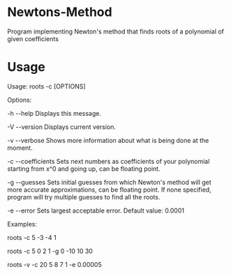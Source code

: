 # Newtons-Method
Program implementing Newton's method that finds roots of a polynomial of given coefficients

# Usage
Usage: roots -c <coefficients> [OPTIONS]

Options:

   -h --help           Displays this message.

   -V --version        Displays current version.

   -v --verbose        Shows more information about what is being done
                       at the moment.

   -c --coefficients   Sets next numbers as coefficients of your polynomial
                       starting from x^0 and going up, can be floating point.

   -g --guesses        Sets initial guesses from which Newton's method will get
                       more accurate approximations, can be floating point.
                       If none specified, program will try multiple guesses
                       to find all the roots.

   -e --error          Sets largest acceptable error. Default value: 0.0001

Examples:

   roots -c 5 -3 -4 1

   roots -c 5 0 2 1 -g 0 -10 10 30

   roots -v -c 20 5 8 7 1 -e 0.00005
